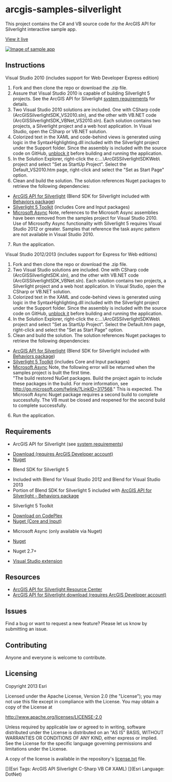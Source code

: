 # arcgis-samples-silverlight

This project contains the C# and VB source code for the ArcGIS API for Silverlight interactive sample app.  

[View it live](https://developers.arcgis.com/en/silverlight/sample-code/start.htm)

[![Image of sample app](https://raw.github.com/Esri/arcgis-samples-silverlight/master/arcgis-samples-silverlight.png "Interactive sample app")](https://developers.arcgis.com/en/silverlight/sample-code/start.htm)


## Instructions 
Visual Studio 2010 (includes support for Web Developer Express edition)

1. Fork and then clone the repo or download the .zip file.
2. Assure that Visual Studio 2010 is capable of building Silverlight 5 projects.  See the ArcGIS API for Silverlight [system requirements](https://developers.arcgis.com/en/silverlight/guide/system-requirements.htm) for details.  
3. Two Visual Studio 2010 solutions are included. One with CSharp code (ArcGISSilverlightSDK_VS2010.sln), and the other with VB.NET code
(ArcGISSilverlightSDK_VBNet_VS2010.sln).  Each solution contains two projects, a Silverlight project and a web host application. In Visual Studio, open 
the CSharp or VB.NET solution.
4. Colorized text in the XAML and code-behind views is generated using logic in the SyntaxHighlighting.dll included with the Silverlight project under the Support folder. Since the assembly is included with the source code on GitHub, [unblock it](http://go.microsoft.com/fwlink/?LinkId=179545) before building and running the application. 
5. In the Solution Explorer, right-click the c:...\ArcGISSilverlightSDKWeb\ project and select "Set as StartUp Project".  Select the Default_VS2010.htm 
page, right-click and select the "Set as Start Page" option.    
6. Clean and build the solution.  The solution references Nuget packages to retrieve the following dependencies:
 - [ArcGIS API for Silverlight](https://www.nuget.org/packages/ArcGISSilverlight-All/) (Blend SDK for Silverlight included with [Behaviors package](https://www.nuget.org/packages/ArcGISSilverlight-Behaviors/)) 
 - [Silverlight 5 Toolkit](https://www.nuget.org/packages/SilverlightToolkit-Input/) (includes Core and Input packages)
 - [Microsoft Async](https://www.nuget.org/packages/Microsoft.Bcl.Async)
Note, references to the Microsoft Async assemblies have been removed from the samples project for Visual Studio 2010.  Use of Microsofty Async functionality with Silverlight 5 requires Visual Studio 2012 or greater.  Samples that reference the task async pattern are not available in Visual Studio 2010.  
7. Run the application. 

Visual Studio 2012/2013 (includes support for Express for Web editions)
1. Fork and then clone the repo or download the .zip file.
2. Two Visual Studio solutions are included. One with CSharp code (ArcGISSilverlightSDK.sln), and the other with VB.NET code
(ArcGISSilverlightSDK_VBNet.sln).  Each solution contains two projects, a Silverlight project and a web host application. In Visual Studio, open 
the CSharp or VB.NET solution.
3. Colorized text in the XAML and code-behind views is generated using logic in the SyntaxHighlighting.dll included with the Silverlight project under the Support folder. Since the assembly is included with the source code on GitHub, [unblock it](http://go.microsoft.com/fwlink/?LinkId=179545) before building and running the application. 
4. In the Solution Explorer, right-click the c:...\ArcGISSilverlightSDKWeb\ project and select "Set as StartUp Project".  Select the Default.htm page,
right-click and select the "Set as Start Page" option.    
5. Clean and build the solution.  The solution references Nuget packages to retrieve the following dependencies:
 - [ArcGIS API for Silverlight](https://www.nuget.org/packages/ArcGISSilverlight-All/) (Blend SDK for Silverlight included with [Behaviors package](https://www.nuget.org/packages/ArcGISSilverlight-Behaviors/)) 
 - [Silverlight 5 Toolkit](https://www.nuget.org/packages/SilverlightToolkit-Input/) (includes Core and Input packages)
 - [Microsoft Async](https://www.nuget.org/packages/Microsoft.Bcl.Async)
Note, the following error will be returned when the samples project is built the first time.    
"The build restored NuGet packages. Build the project again to include these packages in the build. For more information, see
http://go.microsoft.com/fwlink/?LinkID=317568." 
This is expected. The Microsoft Async Nuget package requires a second build to complete successfully. The VB must be closed and reopened for the second build to complete successfully.      
6. Run the application.  

## Requirements

* ArcGIS API for Silverlight (see [system requirements](https://developers.arcgis.com/en/silverlight/guide/system-requirements.htm))
 - [Download (requires ArcGIS Developer account)](https://developers.arcgis.com/en/silverlight/?download=ArcGISAPI32forSilverlight.exe)
 - [Nuget](http://www.nuget.org/packages/ArcGISSilverlight-All/)
* Blend SDK for Silverlight 5
 - Included with Blend for Visual Studio 2012 and Blend for Visual Studio 2013
 - Portion of Blend SDK for Silverlight 5 included with [ArcGIS API for Silverlight - Behaviors package](http://www.nuget.org/packages/ArcGISSilverlight-Behaviors/)
* Silverlight 5 Toolkit
 - [Download on CodePlex](http://silverlight.codeplex.com/)
 - [Nuget (Core and Input)](http://www.nuget.org/packages/SilverlightToolkit-Input/)  
* Microsoft Async (only available via Nuget)
 - [Nuget](http://www.nuget.org/packages/Microsoft.Bcl.Async/)
* Nuget 2.7+ 
 - [Visual Studio extension](http://docs.nuget.org/docs/start-here/installing-nuget)

## Resources

* [ArcGIS API for Silverlight Resource Center](https://developers.arcgis.com/en/silverlight)
* [ArcGIS API for Silverlight download (requires ArcGIS Developer account)](https://developers.arcgis.com/en/silverlight/?download=ArcGISAPI32forSilverlight.exe)

## Issues

Find a bug or want to request a new feature?  Please let us know by submitting an issue.

## Contributing

Anyone and everyone is welcome to contribute. 

## Licensing
Copyright 2013 Esri

Licensed under the Apache License, Version 2.0 (the "License");
you may not use this file except in compliance with the License.
You may obtain a copy of the License at

   http://www.apache.org/licenses/LICENSE-2.0

Unless required by applicable law or agreed to in writing, software
distributed under the License is distributed on an "AS IS" BASIS,
WITHOUT WARRANTIES OR CONDITIONS OF ANY KIND, either express or implied.
See the License for the specific language governing permissions and
limitations under the License.

A copy of the license is available in the repository's [license.txt]( https://raw.github.com/Esri/arcgis-samples-silverlight/master/license.txt) file.

[](Esri Tags: ArcGIS API Silverlight C-Sharp VB C# XAML)
[](Esri Language: DotNet)

